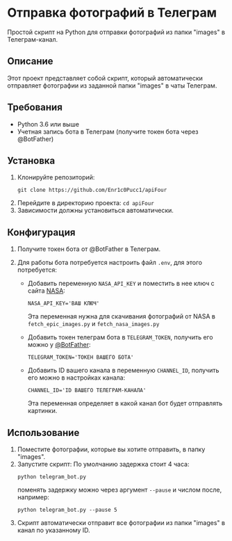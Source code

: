 # Отправка фотографий в Телеграм

Простой скрипт на Python для отправки фотографий из папки "images" в Телеграм-канал.

## Описание

Этот проект представляет собой скрипт, который автоматически отправляет фотографии из заданной папки "images" в чаты Телеграм.

## Требования

- Python 3.6 или выше
- Учетная запись бота в Телеграм (получите токен бота через @BotFather)

## Установка

1. Клонируйте репозиторий: 
    ```
    git clone https://github.com/Enr1c0Pucc1/apiFour
    ```
2. Перейдите в директорию проекта: `cd apiFour`
3. Зависимости должны установиться автоматически.

## Конфигурация

1. Получите токен бота от @BotFather в Телеграм.
2. Для работы бота потребуется настроить файл `.env`, для этого потребуется:

    - Добавить переменную `NASA_API_KEY` и поместить в нее ключ с сайта [NASA](https://api.nasa.gov/):
        ```
        NASA_API_KEY='ВАШ КЛЮЧ'
        ```
        Эта переменная нужна для скачивания фотографий от NASA в `fetch_epic_images.py` и `fetch_nasa_images.py`
        
    - Добавить токен телеграм бота в `TELEGRAM_TOKEN`, получить его можно у [@BotFather](https://t.me/BotFather):
        ```
        TELEGRAM_TOKEN='ТОКЕН ВАШЕГО БОТА'
        ```

    - Добавить ID вашего канала в переменную `CHANNEL_ID`, получить его можно в настройках канала:
        ```
        CHANNEL_ID='ID ВАШЕГО ТЕЛЕГРАМ-КАНАЛА'
        ```
        Эта переменная определяет в какой канал бот будет отправлять картинки.

## Использование

1. Поместите фотографии, которые вы хотите отправить, в папку "images".
2. Запустите скрипт: По умолчанию задержка стоит 4 часа:
    ```
    python telegram_bot.py
    ```
    поменять задержку можно через аргумент `--pause` и числом после, например:
    ```
    python telegram_bot.py --pause 5
    ```
3. Скрипт автоматически отправит все фотографии из папки "images" в канал по указанному ID.